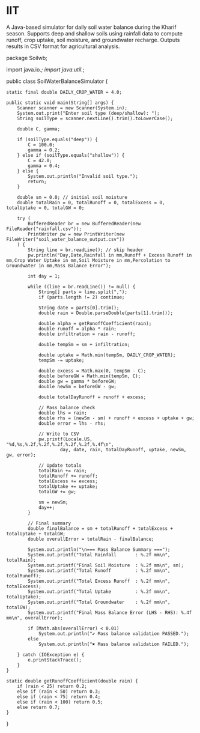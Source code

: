 # IIT
A Java-based simulator for daily soil water balance during the Kharif season. Supports deep and shallow soils using rainfall data to compute runoff, crop uptake, soil moisture, and groundwater recharge. Outputs results in CSV format for agricultural analysis.

package Soilwb;

import java.io.*;
import java.util.*;

public class SoilWaterBalanceSimulator {

    static final double DAILY_CROP_WATER = 4.0;

    public static void main(String[] args) {
        Scanner scanner = new Scanner(System.in);
        System.out.print("Enter soil type (deep/shallow): ");
        String soilType = scanner.nextLine().trim().toLowerCase();

        double C, gamma;

        if (soilType.equals("deep")) {
            C = 100.0;
            gamma = 0.2;
        } else if (soilType.equals("shallow")) {
            C = 42.0;
            gamma = 0.4;
        } else {
            System.out.println("Invalid soil type.");
            return;
        }

        double sm = 0.0; // initial soil moisture
        double totalRain = 0, totalRunoff = 0, totalExcess = 0, totalUptake = 0, totalGW = 0;

        try (
            BufferedReader br = new BufferedReader(new FileReader("rainfall.csv"));
            PrintWriter pw = new PrintWriter(new FileWriter("soil_water_balance_output.csv"))
        ) {
            String line = br.readLine(); // skip header
            pw.println("Day,Date,Rainfall in mm,Runoff + Excess Runoff in mm,Crop Water Uptake in mm,Soil Moisture in mm,Percolation to Groundwater in mm,Mass Balance Error");

            int day = 1;

            while ((line = br.readLine()) != null) {
                String[] parts = line.split(",");
                if (parts.length != 2) continue;

                String date = parts[0].trim();
                double rain = Double.parseDouble(parts[1].trim());

                double alpha = getRunoffCoefficient(rain);
                double runoff = alpha * rain;
                double infiltration = rain - runoff;

                double tempSm = sm + infiltration;

                double uptake = Math.min(tempSm, DAILY_CROP_WATER);
                tempSm -= uptake;

                double excess = Math.max(0, tempSm - C);
                double beforeGW = Math.min(tempSm, C);
                double gw = gamma * beforeGW;
                double newSm = beforeGW - gw;

                double totalDayRunoff = runoff + excess;

                // Mass balance check
                double lhs = rain;
                double rhs = (newSm - sm) + runoff + excess + uptake + gw;
                double error = lhs - rhs;

                // Write to CSV
                pw.printf(Locale.US, "%d,%s,%.2f,%.2f,%.2f,%.2f,%.2f,%.4f\n",
                        day, date, rain, totalDayRunoff, uptake, newSm, gw, error);

                // Update totals
                totalRain += rain;
                totalRunoff += runoff;
                totalExcess += excess;
                totalUptake += uptake;
                totalGW += gw;

                sm = newSm;
                day++;
            }

            // Final summary
            double finalBalance = sm + totalRunoff + totalExcess + totalUptake + totalGW;
            double overallError = totalRain - finalBalance;

            System.out.println("\n=== Mass Balance Summary ===");
            System.out.printf("Total Rainfall       : %.2f mm\n", totalRain);
            System.out.printf("Final Soil Moisture  : %.2f mm\n", sm);
            System.out.printf("Total Runoff         : %.2f mm\n", totalRunoff);
            System.out.printf("Total Excess Runoff  : %.2f mm\n", totalExcess);
            System.out.printf("Total Uptake         : %.2f mm\n", totalUptake);
            System.out.printf("Total Groundwater    : %.2f mm\n", totalGW);
            System.out.printf("Final Mass Balance Error (LHS - RHS): %.4f mm\n", overallError);

            if (Math.abs(overallError) < 0.01)
                System.out.println("✔ Mass balance validation PASSED.");
            else
                System.out.println("✖ Mass balance validation FAILED.");

        } catch (IOException e) {
            e.printStackTrace();
        }
    }

    static double getRunoffCoefficient(double rain) {
        if (rain < 25) return 0.2;
        else if (rain < 50) return 0.3;
        else if (rain < 75) return 0.4;
        else if (rain < 100) return 0.5;
        else return 0.7;
    }
}
